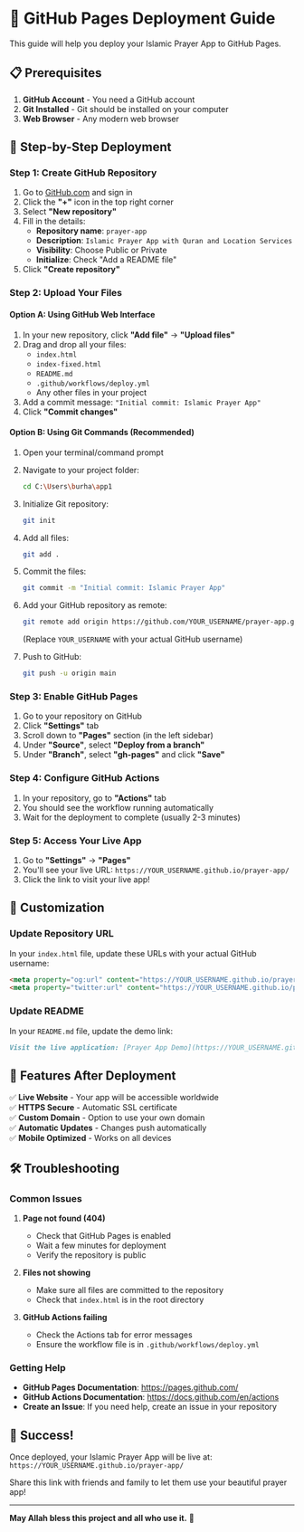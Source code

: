 # 🚀 GitHub Pages Deployment Guide

This guide will help you deploy your Islamic Prayer App to GitHub Pages.

## 📋 Prerequisites

1. **GitHub Account** - You need a GitHub account
2. **Git Installed** - Git should be installed on your computer
3. **Web Browser** - Any modern web browser

## 🎯 Step-by-Step Deployment

### Step 1: Create GitHub Repository

1. Go to [GitHub.com](https://github.com) and sign in
2. Click the **"+"** icon in the top right corner
3. Select **"New repository"**
4. Fill in the details:
   - **Repository name**: `prayer-app`
   - **Description**: `Islamic Prayer App with Quran and Location Services`
   - **Visibility**: Choose Public or Private
   - **Initialize**: Check "Add a README file"
5. Click **"Create repository"**

### Step 2: Upload Your Files

#### Option A: Using GitHub Web Interface

1. In your new repository, click **"Add file"** → **"Upload files"**
2. Drag and drop all your files:
   - `index.html`
   - `index-fixed.html`
   - `README.md`
   - `.github/workflows/deploy.yml`
   - Any other files in your project
3. Add a commit message: `"Initial commit: Islamic Prayer App"`
4. Click **"Commit changes"**

#### Option B: Using Git Commands (Recommended)

1. Open your terminal/command prompt
2. Navigate to your project folder:
   ```bash
   cd C:\Users\burha\app1
   ```

3. Initialize Git repository:
   ```bash
   git init
   ```

4. Add all files:
   ```bash
   git add .
   ```

5. Commit the files:
   ```bash
   git commit -m "Initial commit: Islamic Prayer App"
   ```

6. Add your GitHub repository as remote:
   ```bash
   git remote add origin https://github.com/YOUR_USERNAME/prayer-app.git
   ```
   (Replace `YOUR_USERNAME` with your actual GitHub username)

7. Push to GitHub:
   ```bash
   git push -u origin main
   ```

### Step 3: Enable GitHub Pages

1. Go to your repository on GitHub
2. Click **"Settings"** tab
3. Scroll down to **"Pages"** section (in the left sidebar)
4. Under **"Source"**, select **"Deploy from a branch"**
5. Under **"Branch"**, select **"gh-pages"** and click **"Save"**

### Step 4: Configure GitHub Actions

1. In your repository, go to **"Actions"** tab
2. You should see the workflow running automatically
3. Wait for the deployment to complete (usually 2-3 minutes)

### Step 5: Access Your Live App

1. Go to **"Settings"** → **"Pages"**
2. You'll see your live URL: `https://YOUR_USERNAME.github.io/prayer-app/`
3. Click the link to visit your live app!

## 🔧 Customization

### Update Repository URL

In your `index.html` file, update these URLs with your actual GitHub username:

```html
<meta property="og:url" content="https://YOUR_USERNAME.github.io/prayer-app/">
<meta property="twitter:url" content="https://YOUR_USERNAME.github.io/prayer-app/">
```

### Update README

In your `README.md` file, update the demo link:

```markdown
Visit the live application: [Prayer App Demo](https://YOUR_USERNAME.github.io/prayer-app/)
```

## 🌟 Features After Deployment

✅ **Live Website** - Your app will be accessible worldwide  
✅ **HTTPS Secure** - Automatic SSL certificate  
✅ **Custom Domain** - Option to use your own domain  
✅ **Automatic Updates** - Changes push automatically  
✅ **Mobile Optimized** - Works on all devices  

## 🛠️ Troubleshooting

### Common Issues

1. **Page not found (404)**
   - Check that GitHub Pages is enabled
   - Wait a few minutes for deployment
   - Verify the repository is public

2. **Files not showing**
   - Make sure all files are committed to the repository
   - Check that `index.html` is in the root directory

3. **GitHub Actions failing**
   - Check the Actions tab for error messages
   - Ensure the workflow file is in `.github/workflows/deploy.yml`

### Getting Help

- **GitHub Pages Documentation**: https://pages.github.com/
- **GitHub Actions Documentation**: https://docs.github.com/en/actions
- **Create an Issue**: If you need help, create an issue in your repository

## 🎉 Success!

Once deployed, your Islamic Prayer App will be live at:
`https://YOUR_USERNAME.github.io/prayer-app/`

Share this link with friends and family to let them use your beautiful prayer app!

---

**May Allah bless this project and all who use it.** 🤲 